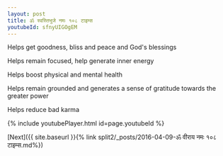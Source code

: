 ```yaml
---
layout: post
title: ॐ स्वस्तिभुजे नमः १०८ टाइम्स
youtubeId: sfnyUIGOgEM
---
```

 
 
Helps get goodness, bliss and peace and God's blessings
 
Helps remain focused, help generate inner energy 
 
Helps boost physical and mental health 
 
Helps remain grounded and generates a sense of gratitude towards the greater power 
 
Helps reduce bad karma
 
 
 
 


{% include youtubePlayer.html id=page.youtubeId %}
 
[Next]({{ site.baseurl }}{% link  split2/_posts/2016-04-09-ॐ वीराय नमः १०८ टाइम्स.md%})
 
